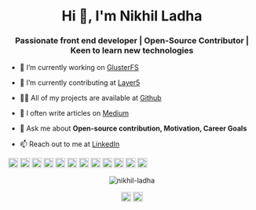 <h1 align="center">Hi 👋, I'm Nikhil Ladha</h1>
<h3 align="center">Passionate front end developer | Open-Source Contributor | Keen to learn new technologies</h3>

- 🔭 I’m currently working on [GlusterFS](github.com/gluster)

- 👯 I’m currently contributing at [Layer5](github.com/layer5io)

- 👨‍💻 All of my projects are available at [Github](github.com/Nikhil-Ladha)

- 📝 I often write articles on [Medium](medium.com/@nikhilladha1999)

- 💬 Ask me about **Open-source contribution, Motivation, Career Goals**

- 📫 Reach out to me at [LinkedIn](https://www.linkedin.com/in/nikhil-ladha/)

<p align="left"><img src="https://devicons.github.io/devicon/devicon.git/icons/react/react-original-wordmark.svg" alt="react" width="20" height="20"/> <img src="https://devicons.github.io/devicon/devicon.git/icons/bootstrap/bootstrap-plain.svg" alt="bootstrap" width="20" height="20"/> <img src="https://devicons.github.io/devicon/devicon.git/icons/c/c-original.svg" alt="c" width="20" height="20"/> <img src="https://devicons.github.io/devicon/devicon.git/icons/cplusplus/cplusplus-original.svg" alt="cplusplus" width="20" height="20"/> <img src="https://devicons.github.io/devicon/devicon.git/icons/css3/css3-original-wordmark.svg" alt="css3" width="20" height="20"/> <img src="https://devicons.github.io/devicon/devicon.git/icons/html5/html5-original-wordmark.svg" alt="html5" width="20" height="20"/> <img src="https://devicons.github.io/devicon/devicon.git/icons/javascript/javascript-original.svg" alt="javascript" width="20" height="20"/> <img src="https://devicons.github.io/devicon/devicon.git/icons/mysql/mysql-original-wordmark.svg" alt="mysql" width="20" height="20"/> <img src="https://devicons.github.io/devicon/devicon.git/icons/php/php-original.svg" alt="php" width="20" height="20"/> <img src="https://devicons.github.io/devicon/devicon.git/icons/python/python-original-wordmark.svg" alt="python" width="20" height="20"/> <img src="https://devicons.github.io/devicon/devicon.git/icons/linux/linux-original.svg" alt="linux" width="20" height="20"/> <img src="https://devicons.github.io/devicon/devicon.git/icons/redux/redux-original.svg" alt="redux" width="20" height="20"/></p><p align="center"> <img src="https://github-readme-stats.vercel.app/api?username=nikhil-ladha&show_icons=true" alt="nikhil-ladha" /> </p>

<p align="center">
<a href="https://linkedin.com/in/nikhil-ladha" target="blank"><img align="center" src="https://cdn.jsdelivr.net/npm/simple-icons@3.0.1/icons/linkedin.svg" alt="nikhil-ladha" height="20" width="20" /></a>
<a href="https://medium.com/@nikhilladha1999" target="blank"><img align="center" src="https://cdn.jsdelivr.net/npm/simple-icons@3.0.1/icons/medium.svg" alt="@nikhilladha1999" height="20" width="20" /></a>
</p>
